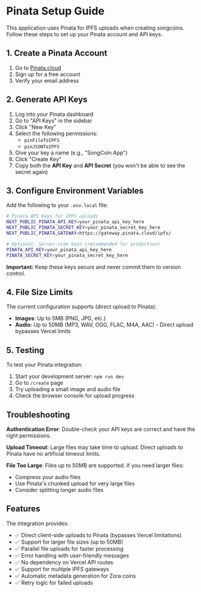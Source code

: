 # Pinata Setup Guide

This application uses Pinata for IPFS uploads when creating  songcoins. Follow these steps to set up your Pinata account and API keys.

## 1. Create a Pinata Account

1. Go to [Pinata.cloud](https://pinata.cloud)
2. Sign up for a free account
3. Verify your email address

## 2. Generate API Keys

1. Log into your Pinata dashboard
2. Go to "API Keys" in the sidebar
3. Click "New Key"
4. Select the following permissions:
   - `pinFileToIPFS`
   - `pinJSONToIPFS`
5. Give your key a name (e.g., "SongCoin App")
6. Click "Create Key"
7. Copy both the **API Key** and **API Secret** (you won't be able to see the secret again)

## 3. Configure Environment Variables

Add the following to your `.env.local` file:

```bash
# Pinata API Keys for IPFS uploads
NEXT_PUBLIC_PINATA_API_KEY=your_pinata_api_key_here
NEXT_PUBLIC_PINATA_SECRET_KEY=your_pinata_secret_key_here
NEXT_PUBLIC_PINATA_GATEWAY=https://gateway.pinata.cloud/ipfs/

# Optional: Server-side keys (recommended for production)
PINATA_API_KEY=your_pinata_api_key_here
PINATA_SECRET_KEY=your_pinata_secret_key_here
```

**Important:** Keep these keys secure and never commit them to version control.

## 4. File Size Limits

The current configuration supports (direct upload to Pinata):
- **Images**: Up to 5MB (PNG, JPG, etc.)
- **Audio**: Up to 50MB (MP3, WAV, OGG, FLAC, M4A, AAC) - Direct upload bypasses Vercel limits

## 5. Testing

To test your Pinata integration:
1. Start your development server: `npm run dev`
2. Go to `/create` page
3. Try uploading a small image and audio file
4. Check the browser console for upload progress

## Troubleshooting

**Authentication Error**: Double-check your API keys are correct and have the right permissions.

**Upload Timeout**: Large files may take time to upload. Direct uploads to Pinata have no artificial timeout limits.

**File Too Large**: Files up to 50MB are supported. If you need larger files:
- Compress your audio files
- Use Pinata's chunked upload for very large files
- Consider splitting longer audio files

## Features

The integration provides:
- ✅ Direct client-side uploads to Pinata (bypasses Vercel limitations)
- ✅ Support for larger file sizes (up to 50MB)
- ✅ Parallel file uploads for faster processing
- ✅ Error handling with user-friendly messages
- ✅ No dependency on Vercel API routes
- ✅ Support for multiple IPFS gateways
- ✅ Automatic metadata generation for Zora coins
- ✅ Retry logic for failed uploads 